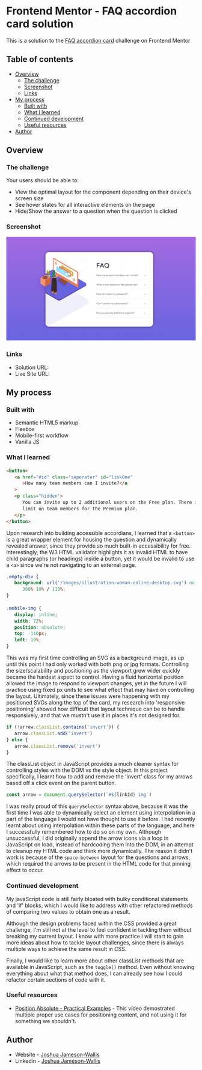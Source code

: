 # Frontend Mentor - FAQ accordion card solution

This is a solution to the [FAQ accordion card](https://www.frontendmentor.io/challenges/faq-accordion-card-XlyjD0Oam) challenge on Frontend Mentor

## Table of contents

-  [Overview](#overview)
   -  [The challenge](#the-challenge)
   -  [Screenshot](#screenshot)
   -  [Links](#links)
-  [My process](#my-process)
   -  [Built with](#built-with)
   -  [What I learned](#what-i-learned)
   -  [Continued development](#continued-development)
   -  [Useful resources](#useful-resources)
-  [Author](#author)

## Overview

### The challenge

Your users should be able to:

-  View the optimal layout for the component depending on their device's screen size
-  See hover states for all interactive elements on the page
-  Hide/Show the answer to a question when the question is clicked

### Screenshot

![](./Screenshot.png)

### Links

-  Solution URL:
-  Live Site URL:

## My process

### Built with

-  Semantic HTML5 markup
-  Flexbox
-  Mobile-first workflow
-  Vanilla JS

### What I learned

```html
<button>
   <a href="#id" class="seperator" id="linkOne"
      >How many team members can I invite?</a
   >
   <p class="hidden">
      You can invite up to 2 additional users on the Free plan. There is no
      limit on team members for the Premium plan.
   </p>
</button>
```

Upon research into building accessible accordians, I learned that a `<button>` is a great wrapper element for housing the question and dynamically revealed answer, since they provide so much built-in accessibility for free. Interestingly, the W3 HTML validator highlights it as invalid HTML to have child paragraphs (or headings) inside a button, yet it would be invalid to use a `<a>` since we're not navigating to an external page.

```css
.empty-div {
   background: url('/images/illustration-woman-online-desktop.svg') no-repeat
      300% 10% / 110%;
}

.mobile-img {
   display: inline;
   width: 72%;
   position: absolute;
   top: -110px;
   left: 10%;
}
```

This was my first time controlling an SVG as a background image, as up until this point I had only worked with both png or jpg formats. Controlling the size/scalability and positioning as the viewport grew wider quickly became the hardest aspect to control. Having a fluid horizontal position allowed the image to respond to viewport changes, yet in the future I will practice using fixed px units to see what effect that may have on controlling the layout. Ultimately, since these issues were happening with my positioned SVGs along the top of the card, my research into 'responsive positioning' showed how difficult that layout technique can be to handle responsively, and that we mustn't use it in places it's not designed for.

```js
if (!arrow.classList.contains('invert')) {
   arrow.classList.add('invert')
} else {
   arrow.classList.remove('invert')
}
```

The classList object in JavaScript provides a much cleaner syntax for controlling styles with the DOM vs the style object. In this project specifically, I learnt how to add and remove the 'invert' class for my arrows based off a click event on the parent button.

```js
const arrow = document.querySelector(`#${linkId} img`)
```

I was really proud of this `querySelector` syntax above, because it was the first time I was able to dynamically select an element using interpolation in a part of the language I would not have thought to use it before. I had recently learnt about using interpolation within these parts of the language, and here I successfully remembered how to do so on my own. Although unsuccessful, I did originally append the arrow icons via a loop in JavaScript on load, instead of hardcoding them into the DOM, in an attempt to cleanup my HTML code and think more dynamically. The reason it didn't work is because of the `space-between` layout for the questions and arrows, which required the arrows to be present in the HTML code for that pinning effect to occur.

### Continued development

My javaScript code is still fairly bloated with bulky conditional statements and 'if' blocks, which I would like to address with other refactored methods of comparing two values to obtain one as a result.

Although the design problems faced within the CSS provided a great challenge, I'm still not at the level to feel confident in tackling them without breaking my current layout. I know with more practice I will start to gain more ideas about how to tackle layout challenges, since there is always multiple ways to achieve the same result in CSS.

Finally, I would like to learn more about other classList methods that are available in JavaScript, such as the `toggle()` method. Even without knowing everything about what that method does, I can already see how I could refactor certain sections of code with it.

### Useful resources

-  [Position Absolute - Practical Examples](https://www.youtube.com/watch?v=lUaw-AA9HnA&ab_channel=KevinPowell) - This video demostrated multiple proper use cases for positioning content, and not using it for something we shouldn't.

## Author

-  Website - [Joshua Jameson-Wallis](https://joshuajamesonwallis.com)
-  Linkedin - [Joshua Jameson-Wallis]()
